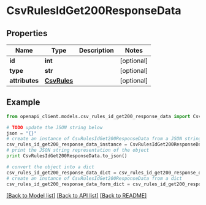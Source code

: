 # CsvRulesIdGet200ResponseData


## Properties
Name | Type | Description | Notes
------------ | ------------- | ------------- | -------------
**id** | **int** |  | [optional] 
**type** | **str** |  | [optional] 
**attributes** | [**CsvRules**](CsvRules.md) |  | [optional] 

## Example

```python
from openapi_client.models.csv_rules_id_get200_response_data import CsvRulesIdGet200ResponseData

# TODO update the JSON string below
json = "{}"
# create an instance of CsvRulesIdGet200ResponseData from a JSON string
csv_rules_id_get200_response_data_instance = CsvRulesIdGet200ResponseData.from_json(json)
# print the JSON string representation of the object
print CsvRulesIdGet200ResponseData.to_json()

# convert the object into a dict
csv_rules_id_get200_response_data_dict = csv_rules_id_get200_response_data_instance.to_dict()
# create an instance of CsvRulesIdGet200ResponseData from a dict
csv_rules_id_get200_response_data_form_dict = csv_rules_id_get200_response_data.from_dict(csv_rules_id_get200_response_data_dict)
```
[[Back to Model list]](../README.md#documentation-for-models) [[Back to API list]](../README.md#documentation-for-api-endpoints) [[Back to README]](../README.md)


